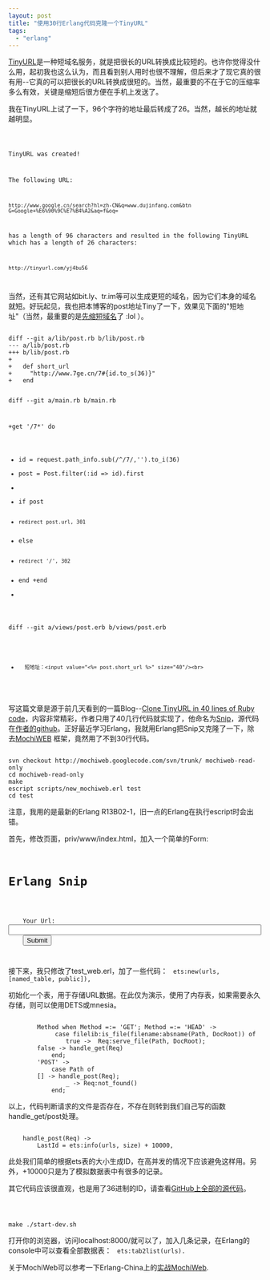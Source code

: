 ```yaml
---
layout: post
title: "使用30行Erlang代码克隆一个TinyURL"
tags:
  - "erlang"
---
```


[TinyURL](http://tinyurl.com)是一种短域名服务，就是把很长的URL转换成比较短的。也许你觉得没什么用，起初我也这么认为，而且看到别人用时也很不理解，但后来才了现它真的很有用--它真的可以把很长的URL转换成很短的。当然，最重要的不在于它的压缩率多么有效，关键是缩短后很方便在手机上发送了。

我在TinyURL上试了一下，96个字符的地址最后转成了26。当然，越长的地址就越明显。

<code>

TinyURL was created!

The following URL:

    http://www.google.cn/search?hl=zh-CN&q=www.dujinfang.com&btn
    G=Google+%E6%90%9C%E7%B4%A2&aq=f&oq=

has a length of 96 characters and resulted in the following TinyURL which has a length of 26 characters:

    http://tinyurl.com/yj4bu56

</code>

当然，还有其它网站如bit.ly、tr.im等可以生成更短的域名，因为它们本身的域名就短。好玩起见，我也把本博客的post地址Tiny了一下，效果见下面的"短地址"（当然，最重要的是[先缩短域名](http://www.7ge.cn/717)了 :lol ）。

<code>
diff --git a/lib/post.rb b/lib/post.rb
--- a/lib/post.rb
+++ b/lib/post.rb
+	
+	def short_url
+	  "http://www.7ge.cn/7#{id.to_s(36)}"
+	end

diff --git a/main.rb b/main.rb
 
+get '/7*' do
+  id = request.path_info.sub(/^\/7/,'').to_i(36)
+	post = Post.filter(:id => id).first    
+	
+	if post
+	  redirect post.url, 301
+	else 
+	  redirect '/', 302
+  end
+end
+  

diff --git a/views/post.erb b/views/post.erb

+		短地址：<input value="<%= post.short_url %>" size="40"/><br>

</code>

写这篇文章是源于前几天看到的一篇Blog--[Clone TinyURL in 40 lines of Ruby code](http://blog.saush.com/2009/04/13/clone-tinyurl-in-40-lines-of-ruby-code/)，内容非常精彩，作者只用了40几行代码就实现了，他命名为[Snip](snip.heroku.com)，源代码在[作者的github](http://github.com/sausheong/snip/)。正好最近学习Erlang，我就用Erlang把Snip又克隆了一下，除去[MochiWEB](http://code.google.com/p/mochiweb/) 框架，竟然用了不到30行代码。

<code>
svn checkout http://mochiweb.googlecode.com/svn/trunk/ mochiweb-read-only
cd mochiweb-read-only
make
escript scripts/new_mochiweb.erl test
cd test
</code>

注意，我用的是最新的Erlang R13B02-1，旧一点的Erlang在执行escript时会出错。

首先，修改页面，priv/www/index.html，加入一个简单的Form:

<code>
<h1>Erlang Snip</h1>
 
<form method="post" action="/">
	Your Url: <input name="url" size="60"/>
	<input type="submit" value="Submit">
</form>
</code>

接下来，我只修改了test_web.erl，加了一些代码：
<code>
	ets:new(urls, [named_table, public]),
</code>

初始化一个表，用于存储URL数据。在此仅为演示，使用了内存表，如果需要永久存储，则可以使用DETS或mnesia。

<code>
        Method when Method =:= 'GET'; Method =:= 'HEAD' ->
             case filelib:is_file(filename:absname(Path, DocRoot)) of
                true ->  Req:serve_file(Path, DocRoot);
		false -> handle_get(Req)
            end;
        'POST' ->
            case Path of
		[] -> handle_post(Req);
                _ -> Req:not_found()
            end;
</code>

以上，代码判断请求的文件是否存在，不存在则转到我们自己写的函数handle_get/post处理。

<code>
	handle_post(Req) ->
		LastId = ets:info(urls, size) + 10000,
</code>

此处我们简单的根据ets表的大小生成ID，在高并发的情况下应该避免这样用。另外，+10000只是为了模拟数据表中有很多的记录。

其它代码应该很直观，也是用了36进制的ID，请查看[GitHub上全部的源代码](http://github.com/seven1240/ErlangSnip/)。

<code>

make
./start-dev.sh
</code>

打开你的浏览器，访问localhost:8000/就可以了，加入几条记录，在Erlang的console中可以查看全部数据表：
<code>
ets:tab2list(urls).
</code>

关于MochiWeb可以参考一下Erlang-China上的[实战MochiWeb](http://erlang-china.org/start/mochiweb_intro.html).
